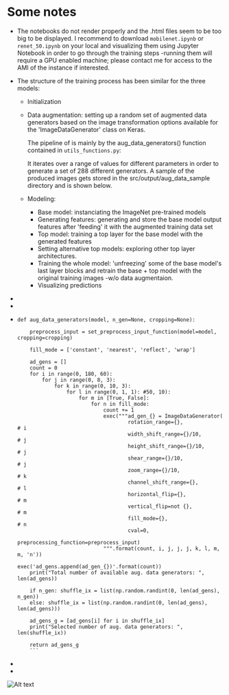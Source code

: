 # Some notes

- The notebooks do not render properly and the .html files seem to be too big to be displayed. I recommend to download ```mobilenet.ipynb``` or ```renet_50.ipynb``` on your local and visualizing them using Jupyter Notebook in order to go through the training steps -running them will require a GPU enabled machine; please contact me for access to the AMI of the instance if interested.

- The structure of the training process has been similar for the three models:

  - Initialization

  - Data augmentation: setting up a random set of augmented data generators based on the image transformation options available for the 'ImageDataGenerator' class on Keras.

    The pipeline of is mainly by the aug_data_generators() function contained in ```utils_functions.py```:

    It iterates over a range of values for different parameters in order to generate a set of 288 different generators. A sample of the produced images gets stored in the src/output/aug_data_sample directory and is shown below.
    
  - Modeling:
    - Base model: instanciating the ImageNet pre-trained models
    - Generating features: generating and store the base model output features after 'feeding' it with the augmented training data set
    - Top model: training a top layer for the base model with the generated features
    - Setting alternative top models: exploring other top layer architectures.
    - Training the whole model: 'unfreezing' some of the base model's last layer blocks and retrain the base + top model with the original training images -w/o data augmentaion.
    - Visualizing predictions
+    
+
+
  ```
  def aug_data_generators(model, n_gen=None, cropping=None):

      preprocess_input = set_preprocess_input_function(model=model, cropping=cropping)

      fill_mode = ['constant', 'nearest', 'reflect', 'wrap']

      ad_gens = []
      count = 0
      for i in range(0, 180, 60):
          for j in range(0, 8, 3):
              for k in range(0, 10, 3):
                  for l in range(0, 1, 1): #50, 10):
                      for m in [True, False]:
                          for n in fill_mode:
                              count += 1
                              exec("""ad_gen_{} = ImageDataGenerator(
                                      rotation_range={},              # i
                                      width_shift_range={}/10,        # j
                                      height_shift_range={}/10,       # j
                                      shear_range={}/10,              # j
                                      zoom_range={}/10,               # k
                                      channel_shift_range={},         # l
                                      horizontal_flip={},             # m
                                      vertical_flip=not {},           # m
                                      fill_mode={},                   # n
                                      cval=0,                         
                                      preprocessing_function=preprocess_input)
                              """.format(count, i, j, j, j, k, l, m, m, 'n'))
                              exec('ad_gens.append(ad_gen_{})'.format(count))
      print("Total number of available aug. data generators: ", len(ad_gens))

      if n_gen: shuffle_ix = list(np.random.randint(0, len(ad_gens), n_gen))
      else: shuffle_ix = list(np.random.randint(0, len(ad_gens), len(ad_gens)))

      ad_gens_g = [ad_gens[i] for i in shuffle_ix]
      print("Selected number of aug. data generators: ", len(shuffle_ix))

      return ad_gens_g
      ```
+
+
![Alt text](/../output/aug_data_sample/img.jpg?raw=true "Example")
